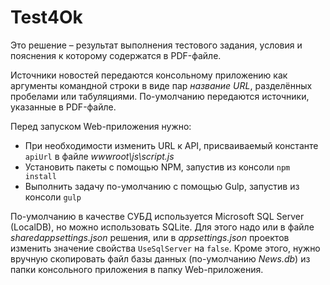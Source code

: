 # Test4Ok
Это решение – результат выполнения тестового задания, условия и пояснения к которому содержатся в PDF-файле.

Источники новостей передаются консольному приложению как аргументы командной строки в виде пар *название URL*, разделённых пробелами или табуляциями. По-умолчанию передаются источники, указанные в PDF-файле.

Перед запуском Web-приложения нужно:
- При необходимости изменить URL к API, присваиваемый константе `apiUrl` в файле *wwwroot\js\script.js*
- Установить пакеты с помощью NPM, запустив из консоли `npm install`
- Выполнить задачу по-умолчанию с помощью Gulp, запустив из консоли `gulp`

По-умолчанию в качестве СУБД используется Microsoft SQL Server (LocalDB), но можно использовать SQLite. Для этого надо или в файле *sharedappsettings.json* решения, или в *appsettings.json* проектов изменить значение свойства `UseSqlServer` на `false`. Кроме этого, нужно вручную скопировать файл базы данных (по-умолчанию *News.db*) из папки консольного приложения в папку Web-приложения.
